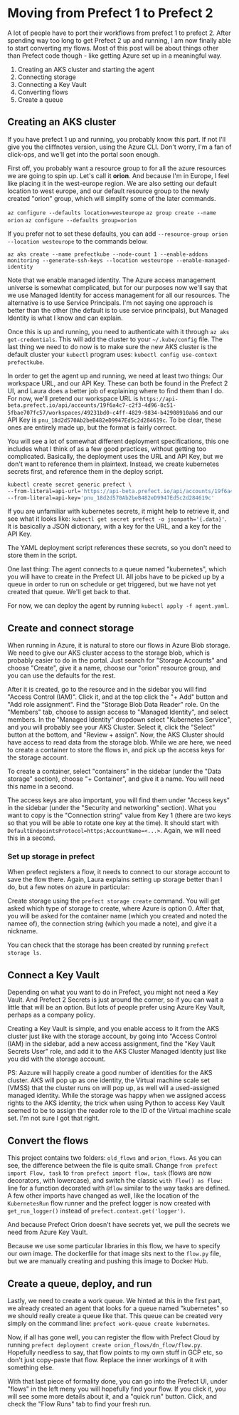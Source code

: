 # Moving from Prefect 1 to Prefect 2

A lot of people have to port their workflows from prefect 1 to prefect 2. After spending way too long to get Prefect 2 up and running, I am now finally able to start converting my flows. Most of this post will be about things other than Prefect code though - like getting Azure set up in a meaningful way.

1. Creating an AKS cluster and starting the agent
2. Connecting storage
3. Connecting a Key Vault
4. Converting flows
5. Create a queue

## Creating an AKS cluster
If you have prefect 1 up and running, you probably know this part. If not I'll give you the cliffnotes version, using the Azure CLI. Don't worry, I'm a fan of click-ops, and we'll get into the portal soon enough.

First off, you probably want a resource group to for all the azure resources we are going to spin up. Let's call it **orion**. And because I'm in Europe, I feel like placing it in the west-europe region. We are also setting our default location to west europe, and our default resource group to the newly created "orion" group, which will simplify some of the later commands. 

`az configure --defaults location=westeurope`
`az group create --name orion`
`az configure --defaults group=orion`

If you prefer not to set these defaults, you can add `--resource-group orion --location westeurope` to the commands below.

`az aks create --name prefectkube --node-count 1 --enable-addons monitoring --generate-ssh-keys --location westeurope --enable-managed-identity`

Note that we enable managed identity. The Azure access management universe is somewhat complicated, but for our purposes now we'll say that we use Managed Identity for access management for all our resources. The alternative is to use Service Principals. I'm not saying one approach is better than the other (the default is to use service principals), but Managed Identity is what I know and can explain.

Once this is up and running, you need to authenticate with it through `az aks get-credentials`. This will add the cluster to your `~/.kube/config` file. The last thing we need to do now is to make sure the new AKS cluster is the default cluster your `kubectl` program uses: `kubectl config use-context prefectkube`.

In order to get the agent up and running, we need at least two things: Our workspace URL, and our API Key. These can both be found in the Prefect 2 UI, and Laura does a better job of explaining where to find them than I do. For now, we'll pretend our workspace URL is `https://api-beta.prefect.io/api/accounts/19f6a4c7-c2f3-4d96-8c51-5fbae707fc57/workspaces/49231bd0-c4ff-4829-9834-b42908910ab6` and our API Key is `pnu_18d2d570Ab2beB482eD9947Ed5c2d284619c`. To be clear, these ones are entirely made up, but the format is fairly correct.

You will see a lot of somewhat different deployment specifications, this one includes what I think of as a few good practices, without getting too complicated. Basically, the deployment uses the URL and API Key, but we don't want to reference them in plaintext. Instead, we create kubernetes secrets first, and reference them in the deploy script.


```sh
kubectl create secret generic prefect \
--from-literal=api-url='https://api-beta.prefect.io/api/accounts/19f6a4c7-c2f3-4d96-8c51-5fbae707fc57/workspaces/49231bd0-c4ff-4829-9834-b42908910ab6' \
--from-literal=api-key='pnu_18d2d570Ab2beB482eD9947Ed5c2d284619c'
```

If you are unfamiliar with kubernetes secrets, it might help to retrieve it, and see what it looks like: `kubectl get secret prefect -o jsonpath='{.data}'`. It is basically a JSON dictionary, with a key for the URL, and a key for the API Key.

The YAML deployment script references these secrets, so you don't need to store them in the script.

One last thing: The agent connects to a queue named "kubernetes", which you will have to create in the Prefect UI. All jobs have to be picked up by a queue in order to run on schedule or get triggered, but we have not yet created that queue. We'll get back to that.

For now, we can deploy the agent by running `kubectl apply -f agent.yaml`.

## Create and connect storage

When running in Azure, it is natural to store our flows in Azure Blob storage. We need to give our AKS cluster access to the storage blob, which is probably easier to do in the portal. Just search for "Storage Accounts" and choose "Create", give it a name, choose our "orion" resource group, and you can use the defaults for the rest.

After it is created, go to the resource and in the sidebar you will find "Access Control (IAM)". Click it, and at the top click the "+ Add" button and "Add role assignment". Find the "Storage Blob Data Reader" role. On the "Members" tab, choose to assign access to "Managed Identity", and select members. In the "Managed Identity" dropdown select "Kubernetes Service", and you will probably see your AKS Cluster. Select it, click the "Select" button at the bottom, and "Review + assign". Now, the AKS Cluster should have access to read data from the storage blob. While we are here, we need to create a container to store the flows in, and pick up the access keys for the storage account.

To create a container, select "containers" in the sidebar (under the "Data storage" section), choose "+ Container", and give it a name. You will need this name in a second.

The access keys are also important, you will find them under "Access keys" in the sidebar (under the "Security and networking" section). What you want to copy is the "Connection string" value from Key 1 (there are two keys so that you will be able to rotate one key at the time). It should start with `DefaultEndpointsProtocol=https;AccountName=<...>`. Again, we will need this in a second.

### Set up storage in prefect
When prefect registers a flow, it needs to connect to our storage account to save the flow there. Again, Laura explains setting up storage better than I do, but a few notes on azure in particular:

Create storage using the `prefect storage create` command. You will get asked which type of storage to create, where Azure is option 0. After that, you will be asked for the container name (which you created and noted the namee of), the connection string (which you made a note), and give it a nickname.

You can check that the storage has been created by running `prefect storage ls`.

## Connect a Key Vault

Depending on what you want to do in Prefect, you might not need a Key Vault. And Prefect 2 Secrets is just around the corner, so if you can wait a little that will be an option. But lots of people prefer using Azure Key Vault, perhaps as a company policy. 

Creating a Key Vault is simple, and you enable access to it from the AKS cluster just like with the storage account, by going into "Access Control (IAM) in the sidebar, add a new access assignment, find the "Key Vault Secrets User" role, and add it to the AKS Cluster Managed Identity just like you did with the storage account.

PS: Aazure will happily create a good number of identities for the AKS cluster. AKS will pop up as one identity, the Virtual machine scale set (VMSS) that the cluster runs on will pop up, as well will a used-assigned managed identity. While the storage was happy when we assigned access rights to the AKS identity, the trick when using Python to access Key Vault seemed to be to assign the reader role to the ID of the Virtual machine scale set. I'm not sure I got that right.

## Convert the flows

This project contains two folders: `old_flows` and `orion_flows`. As you can see, the difference between the file is quite small. Change `from prefect import Flow, task` to `from prefect import flow, task` (flows are now decorators, with lowercase), and switch the classic `with Flow() as flow:` line for a function decorated with `@flow` similar to the way tasks are defined. A few other imports have changed as well, like the location of the `KubernetesRun` flow runner and the prefect logger is now created with `get_run_logger()` instead of `prefect.context.get('logger')`.

And because Prefect Orion doesn't have secrets yet, we pull the secrets we need from Azure Key Vault.

Because we use some particular libraries in this flow, we have to specify our own image. The dockerfile for that image sits next to the `flow.py` file, but we are manually creating and pushing this image to Docker Hub.

## Create a queue, deploy, and run
Lastly, we need to create a work queue. We hinted at this in the first part, we already created an agent that looks for a queue named "kubernetes" so we should really create a queue like that. This queue can be created very simply on the command line: `prefect work-queue create kubernetes`.

Now, if all has gone well, you can register the flow with Prefect Cloud by running `prefect deployment create orion_flows/dn_flow/flow.py`. Hopefully needless to say, that flow points to my own stuff in GCP etc, so don't just copy-paste that flow. Replace the inner workings of it with something else.

With that last piece of formality done, you can go into the Prefect UI, under "flows" in the left meny you will hopefully find your flow. If you click it, you will see some more details about it, and a "quick run" button. Click, and check the "Flow Runs" tab to find your fresh run.